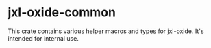# jxl-oxide-common

This crate contains various helper macros and types for jxl-oxide. It's intended for internal use.
